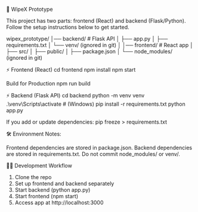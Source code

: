 🚀 WipeX Prototype

This project has two parts: frontend (React) and backend (Flask/Python).
Follow the setup instructions below to get started.

wipex_prototype/
│── backend/        # Flask API
│   ├── app.py
│   ├── requirements.txt
│   └── venv/ (ignored in git)
│
│── frontend/       # React app
│   ├── src/
│   ├── public/
│   ├── package.json
│   └── node_modules/ (ignored in git)


⚡ Frontend (React)
cd frontend
npm install
npm start

Build for Production
npm run build

⚡ Backend (Flask API)
cd backend
python -m venv venv
.\venv\Scripts\activate   # (Windows)
pip install -r requirements.txt
python app.py


If you add or update dependencies:
pip freeze > requirements.txt

🛠 Environment Notes:

Frontend dependencies are stored in package.json.
Backend dependencies are stored in requirements.txt.
Do not commit node_modules/ or venv/.


👩‍💻 Development Workflow

1. Clone the repo
2. Set up frontend and backend separately
3. Start backend (python app.py)
4. Start frontend (npm start)
5. Access app at http://localhost:3000
